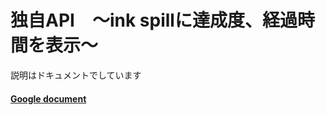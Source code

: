 # 独自API　～ink spillに達成度、経過時間を表示～

説明はドキュメントでしています

#### [Google document](https://docs.google.com/document/d/1Wmqvq9Y1iObhi_s2ioIEh-3NqZ7HxU4ppqjwYPJzxdc/edit) 



